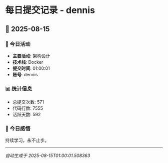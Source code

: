 # 每日提交记录 - dennis

## 📅 2025-08-15

### 🎯 今日活动
- **主要活动**: 架构设计
- **技术栈**: Docker
- **提交时间**: 01:00:01
- **账号**: dennis

### 📊 统计信息
- 总提交次数: 571
- 代码行数: 7555
- 活跃天数: 592

### 💭 今日感悟
持续学习，永不止步。

---
*自动生成于 2025-08-15T01:00:01.508363*
